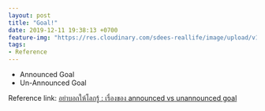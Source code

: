 ```yaml
---
layout: post
title: "Goal!"
date: 2019-12-11 19:38:13 +0700
feature-img: "https://res.cloudinary.com/sdees-reallife/image/upload/v1555658919/sample_feature_img.png"
tags:
- Reference
---
```

- Announced Goal
- Un-Announced Goal

Reference link: [อย่าบอกให้โลกรู้ : เรื่องของ announced vs unannounced goal](http://johjaionline.com/opinion/%E0%B8%AD%E0%B8%A2%E0%B9%88%E0%B8%B2%E0%B8%9A%E0%B8%AD%E0%B8%81%E0%B9%83%E0%B8%AB%E0%B9%89%E0%B9%82%E0%B8%A5%E0%B8%81%E0%B8%A3%E0%B8%B9%E0%B9%89-%E0%B9%80%E0%B8%A3%E0%B8%B7%E0%B9%88%E0%B8%AD%E0%B8%87%E0%B8%82%E0%B8%AD%E0%B8%87-announced-vs-unannounced-goal/)

<i class="fa fa-child" style="color:plum"></i>
